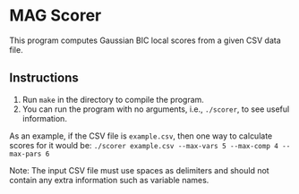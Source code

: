 
# MAG Scorer

This program computes Gaussian BIC local scores from a given CSV data file.


## Instructions

1. Run `make` in the directory to compile the program.
2. You can run the program with no arguments, i.e., `./scorer`, to see useful information.

As an example, if the CSV file is `example.csv`, then one way to calculate scores for it would be: `./scorer example.csv --max-vars 5 --max-comp 4 --max-pars 6`

Note: The input CSV file must use spaces as delimiters and should not contain any extra information such as variable names.
